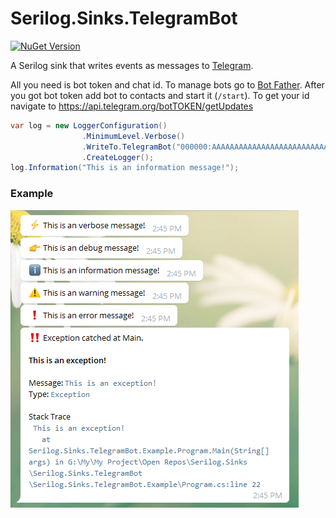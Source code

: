 # Serilog.Sinks.TelegramBot

[![NuGet Version](https://img.shields.io/nuget/v/Serilog.Sinks.TelegramClient.svg?style=flat)](https://www.nuget.org/packages/Serilog.Sinks.TelegramBot/)

A Serilog sink that writes events as messages to [Telegram](https://telegram.org/).

All you need is bot token and chat id. To manage bots go to [Bot Father](https://telegram.me/botfather). After you got bot token add bot to contacts and start it (`/start`). To get your id navigate to https://api.telegram.org/botTOKEN/getUpdates

```csharp
var log = new LoggerConfiguration()
                .MinimumLevel.Verbose()
                .WriteTo.TelegramBot("000000:AAAAAAAAAAAAAAAAAAAAAAAAAAAAAAAAAAAAA", "000000")
                .CreateLogger();
log.Information("This is an information message!");
```

### Example

![Simple Message](/assets/example.png)
